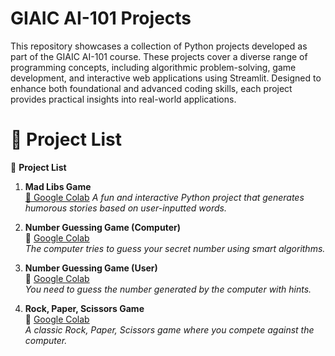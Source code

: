 # GIAIC AI-101 Projects

This repository showcases a collection of Python projects developed as part of the GIAIC AI-101 course. These projects cover a diverse range of programming concepts, including algorithmic problem-solving, game development, and interactive web applications using Streamlit. Designed to enhance both foundational and advanced coding skills, each project provides practical insights into real-world applications.

# 📜 Project List
📜 **Project List**

1. **Mad Libs Game**  
   [🔗 Google Colab](https://colab.research.google.com/drive/1TGFn8fLOjbEJrizNPZdvV-jaMs_XFgAO#scrollTo=YQMn9AX55Z_C&line=1&uniqifier=1)
   *A fun and interactive Python project that generates humorous stories based on user-inputted words.*

2. **Number Guessing Game (Computer)**  
   🔗 [Google Colab](#)  
   *The computer tries to guess your secret number using smart algorithms.*

3. **Number Guessing Game (User)**  
   🔗 [Google Colab](#)  
   *You need to guess the number generated by the computer with hints.*

4. **Rock, Paper, Scissors Game**  
   🔗 [Google Colab](#)  
   *A classic Rock, Paper, Scissors game where you compete against the computer.*




